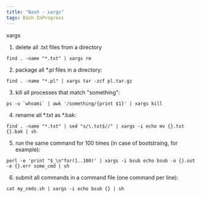 ```yaml
---
title: "Bash - xargs"
tags: Bash InProgress
---
```



xargs

1. delete all .txt files from a directory

```
find . -name "*.txt" | xargs rm
```

2. package all *.pl files in a directory:

```
find . -name "*.pl" | xargs tar -zcf pl.tar.gz
```

3. kill all processes that match "something":

```
ps -u `whoami` | awk '/something/{print $1}' | xargs kill
```

4. rename all *.txt as *.bak:

```
find . -name "*.txt" | sed "s/\.txt$//" | xargs -i echo mv {}.txt {}.bak | sh
```

5. run the same command for 100 times (in case of bootstraing, for example):


```
perl -e 'print "$_\n"for(1..100)' | xargs -i bsub echo bsub -o {}.out -e {}.err some_cmd | sh
```

6. submit all commands in a command file (one command per line):

```
cat my_cmds.sh | xargs -i echo bsub {} | sh
```

